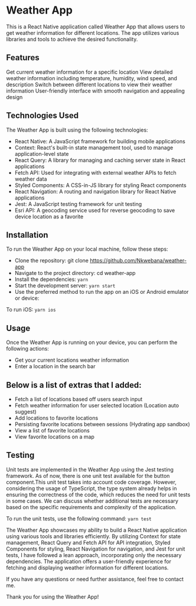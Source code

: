 # Weather App

This is a React Native application called Weather App that allows users to get weather information for different locations. The app utilizes various libraries and tools to achieve the desired functionality.

## Features

Get current weather information for a specific location
View detailed weather information including temperature, humidity, wind speed, and description
Switch between different locations to view their weather information
User-friendly interface with smooth navigation and appealing design

## Technologies Used

The Weather App is built using the following technologies:

- React Native: A JavaScript framework for building mobile applications
- Context: React's built-in state management tool, used to manage application-level state
- React Query: A library for managing and caching server state in React applications
- Fetch API: Used for integrating with external weather APIs to fetch weather data
- Styled Components: A CSS-in-JS library for styling React components
- React Navigation: A routing and navigation library for React Native applications
- Jest: A JavaScript testing framework for unit testing
- Esri API: A geocoding service used for reverse geocoding to save device location as a favorite

## Installation

To run the Weather App on your local machine, follow these steps:

- Clone the repository: git clone <https://github.com/Nkwebana/weather-app>
- Navigate to the project directory: cd weather-app
- Install the dependencies: `yarn`
- Start the development server: `yarn start`
- Use the preferred method to run the app on an iOS or Android emulator or device:

To run iOS: `yarn ios`

## Usage

Once the Weather App is running on your device, you can perform the following actions:

- Get your current locations weather information
- Enter a location in the search bar

## Below is a list of extras that I added:

- Fetch a list of locations based off users search input
- Fetch weather information for user selected location (Location auto suggest)
- Add locations to favorite locations
- Persisting favorite locations between sessions (Hydrating app sandbox)
- View a list of favorite locations
- View favorite locations on a map

## Testing

Unit tests are implemented in the Weather App using the Jest testing framework. As of now, there is one unit test available for the button component.This unit test takes into account code coverage. However, considering the usage of TypeScript, the type system already helps in ensuring the correctness of the code, which reduces the need for unit tests in some cases. We can discuss whether additional tests are necessary based on the specific requirements and complexity of the application.

To run the unit tests, use the following command: `yarn test`

The Weather App showcases my ability to build a React Native application using various tools and libraries efficiently. By utilizing Context for state management, React Query and Fetch API for API integration, Styled Components for styling, React Navigation for navigation, and Jest for unit tests, I have followed a lean approach, incorporating only the necessary dependencies. The application offers a user-friendly experience for fetching and displaying weather information for different locations.

If you have any questions or need further assistance, feel free to contact me.

Thank you for using the Weather App!
